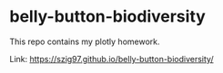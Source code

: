# belly-button-biodiversity
This repo contains my plotly homework.

Link: https://szig97.github.io/belly-button-biodiversity/
